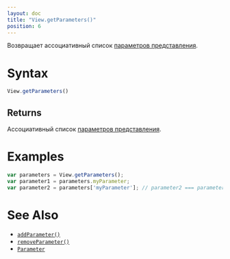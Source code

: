 ```yaml
---
layout: doc
title: "View.getParameters()"
position: 6
---
```


Возвращает ассоциативный список [параметров представления](../../Parameter/).

# Syntax

```js
View.getParameters()
```

## Returns

Ассоциативный список [параметров представления](../../Parameter/).

# Examples

```js
var parameters = View.getParameters();
var parameter1 = parameters.myParameter;
var parameter2 = parameters['myParameter']; // parameter2 === parameter1
```

# See Also

* [`addParameter()`](../View.addParameter/)
* [`removeParameter()`](../View.removeParameter/)
* [`Parameter`](../../Parameter/)

